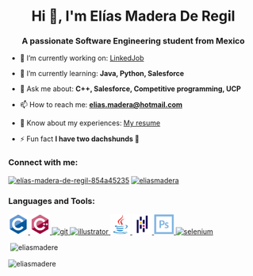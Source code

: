 <h1 align="center">Hi 👋, I'm Elías Madera De Regil</h1>
<h3 align="center">A passionate Software Engineering student from Mexico</h3>

- 🔭 I’m currently working on: [LinkedJob](https://github.com/EliasMaDeRe/PE1)

- 🌱 I’m currently learning: **Java, Python, Salesforce**

- 💬 Ask me about: **C++, Salesforce, Competitive programming, UCP**

- 📫 How to reach me: **elias.madera@hotmail.com**

- 📄 Know about my experiences: [My resume](https://drive.google.com/file/d/10rt7ThSdK80SCfT_IgyETqD8bZPcM2DK/view?usp=sharing)

- ⚡ Fun fact **I have two dachshunds 🐾**

<h3 align="left">Connect with me:</h3>
<p align="left">
<a href="https://linkedin.com/in/elías-madera-de-regil-854a45235" target="blank"><img align="center" src="https://raw.githubusercontent.com/rahuldkjain/github-profile-readme-generator/master/src/images/icons/Social/linked-in-alt.svg" alt="elías-madera-de-regil-854a45235" height="30" width="40" /></a>
<a href="https://www.leetcode.com/eliasmadera" target="blank"><img align="center" src="https://raw.githubusercontent.com/rahuldkjain/github-profile-readme-generator/master/src/images/icons/Social/leet-code.svg" alt="eliasmadera" height="30" width="40" /></a>
</p>

<h3 align="left">Languages and Tools:</h3>
<p align="left"> <a href="https://www.cprogramming.com/" target="_blank" rel="noreferrer"> <img src="https://raw.githubusercontent.com/devicons/devicon/master/icons/c/c-original.svg" alt="c" width="40" height="40"/> </a> <a href="https://www.w3schools.com/cpp/" target="_blank" rel="noreferrer"> <img src="https://raw.githubusercontent.com/devicons/devicon/master/icons/cplusplus/cplusplus-original.svg" alt="cplusplus" width="40" height="40"/> </a> <a href="https://git-scm.com/" target="_blank" rel="noreferrer"> <img src="https://www.vectorlogo.zone/logos/git-scm/git-scm-icon.svg" alt="git" width="40" height="40"/> </a> <a href="https://www.adobe.com/in/products/illustrator.html" target="_blank" rel="noreferrer"> <img src="https://www.vectorlogo.zone/logos/adobe_illustrator/adobe_illustrator-icon.svg" alt="illustrator" width="40" height="40"/> </a> <a href="https://www.java.com" target="_blank" rel="noreferrer"> <img src="https://raw.githubusercontent.com/devicons/devicon/master/icons/java/java-original.svg" alt="java" width="40" height="40"/> </a> <a href="https://pandas.pydata.org/" target="_blank" rel="noreferrer"> <img src="https://raw.githubusercontent.com/devicons/devicon/2ae2a900d2f041da66e950e4d48052658d850630/icons/pandas/pandas-original.svg" alt="pandas" width="40" height="40"/> </a> <a href="https://www.photoshop.com/en" target="_blank" rel="noreferrer"> <img src="https://raw.githubusercontent.com/devicons/devicon/master/icons/photoshop/photoshop-line.svg" alt="photoshop" width="40" height="40"/> </a> <a href="https://www.selenium.dev" target="_blank" rel="noreferrer"> <img src="https://raw.githubusercontent.com/detain/svg-logos/780f25886640cef088af994181646db2f6b1a3f8/svg/selenium-logo.svg" alt="selenium" width="40" height="40"/> </a> </p>

<p>&nbsp;<img align="center" src="https://github-readme-stats.vercel.app/api?username=eliasmadere&show_icons=true&locale=en" alt="eliasmadere" /></p>

<p><img align="center" src="https://github-readme-streak-stats.herokuapp.com/?user=eliasmadere&" alt="eliasmadere" /></p>
